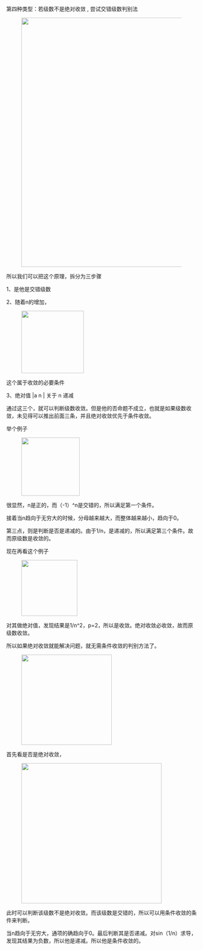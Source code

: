 <p data-pid="5eYc9Tam">第四种类型：若级数不是绝对收敛 , 尝试交错级数判别法</p><figure data-size="normal"><img src="https://pic1.zhimg.com/v2-6fe18e1c60fc0a6601217bcb04aeea9c_720w.jpg?source=d16d100b" data-caption="" data-size="normal" data-rawwidth="659" data-rawheight="57" class="origin_image zh-lightbox-thumb" width="659" data-original="https://picx.zhimg.com/v2-6fe18e1c60fc0a6601217bcb04aeea9c_720w.jpg?source=d16d100b"></figure><p data-pid="0LWaUALO">所以我们可以把这个原理，拆分为三步骤</p><p data-pid="Ae2ZFmxr">1、是他是交错级数</p><p data-pid="As3pOyLO">2、随着n的增加，</p><figure data-size="normal"><img src="https://pic1.zhimg.com/v2-e54d6827758c0e489092f9f95dd25ed4_720w.jpg?source=d16d100b" data-caption="" data-size="normal" data-rawwidth="165" data-rawheight="42" class="content_image" width="165"></figure><p data-pid="hhsrfvA1">这个属于收敛的必要条件</p><p data-pid="9WwGnDy9">3、绝对值 |a n | 关于 n 递减</p><p data-pid="rGH8VuYi">通过这三个，就可以判断级数收敛。但是他的否命题不成立，也就是如果级数收敛，未见得可以推出前面三条，并且绝对收敛优先于条件收敛。</p><p data-pid="jW7v6UQ5">举个例子</p><figure data-size="normal"><img src="https://picx.zhimg.com/v2-5c8a8c8e9bb41433d98187dee6e97cbe_720w.jpg?source=d16d100b" data-caption="" data-size="normal" data-rawwidth="154" data-rawheight="86" class="content_image" width="154"></figure><p data-pid="EhpB0IQr">很显然，n是正的，而（-1）^n是交错的，所以满足第一个条件。</p><p data-pid="uowORYe3">接着当n趋向于无穷大的时候，分母越来越大，而整体越来越小，趋向于0。</p><p data-pid="FaJSTKd-">第三点，则是判断是否是递减的。由于1/n，是递减的，所以满足第三个条件。故而原级数是收敛的。</p><p data-pid="odBUKfEX">现在再看这个例子</p><figure data-size="normal"><img src="https://pic1.zhimg.com/v2-7f642776af33bbc060df3c1ddfccc5a6_720w.jpg?source=d16d100b" data-caption="" data-size="normal" data-rawwidth="148" data-rawheight="73" class="content_image" width="148"></figure><p data-pid="A7klW9VV">对其做绝对值，发现结果是1/n^2，p=2，所以是收敛。绝对收敛必收敛，故而原级数收敛。</p><p data-pid="Ml8dTdbi">所以如果绝对收敛就能解决问题，就无需条件收敛的判别方法了。</p><figure data-size="normal"><img src="https://picx.zhimg.com/v2-6dee5191b5991787c0616ca6213bcb2d_720w.jpg?source=d16d100b" data-caption="" data-size="normal" data-rawwidth="239" data-rawheight="79" class="content_image" width="239"></figure><p data-pid="1Nxowks1">首先看是否是绝对收敛，</p><figure data-size="normal"><img src="https://picx.zhimg.com/v2-ccaee916b03a0fedbbe636e86171ef1e_720w.jpg?source=d16d100b" data-caption="" data-size="normal" data-rawwidth="371" data-rawheight="76" class="content_image" width="371"></figure><p data-pid="Bkmq3Fys">此时可以判断该级数不是绝对收敛。而该级数是交错的，所以可以用条件收敛的条件来判断。</p><p data-pid="lK7qYDoG">当n趋向于无穷大，通项的确趋向于0。最后判断其是否递减。对sin（1/n）求导，发现其结果为负数，所以他是递减。所以他是条件收敛的。</p><p></p>
